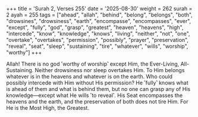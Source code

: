 +++
title = 'Surah 2, Verses 255'
date = '2025-08-30'
weight = 262
surah = 2
ayah = 255
tags = ["ahead", "allah", "behind", "belong", "belongs", "both", "drowsines", "drowsiness", "earth", "encompasse", "encompasses", "ever", "except", "fully", "god", "grasp", "greatest", "heaven", "heavens", "high", "intercede", "know", "knowledge", "knows", "living", "neither", "not", "one", "overtake", "overtakes", "permission", "possibly", "prayer", "preservation", "reveal", "seat", "sleep", "sustaining", "tire", "whatever", "wills", "worship", "worthy"]
+++

Allah! There is no god ˹worthy of worship˺ except Him, the Ever-Living, All-Sustaining. Neither drowsiness nor sleep overtakes Him. To Him belongs whatever is in the heavens and whatever is on the earth. Who could possibly intercede with Him without His permission? He ˹fully˺ knows what is ahead of them and what is behind them, but no one can grasp any of His knowledge—except what He wills ˹to reveal˺. His Seat encompasses the heavens and the earth, and the preservation of both does not tire Him. For He is the Most High, the Greatest. 